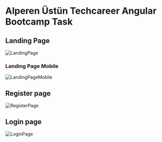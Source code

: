 # Alperen Üstün Techcareer Angular Bootcamp Task

## Landing Page
![LandingPage](https://i.imgur.com/zdnAarK.png)

### Landing Page Mobile
![LandingPageMobile](https://i.imgur.com/rhalz3T.png)

## Register page
![RegisterPage](https://i.imgur.com/0fhOPfn.png)

## Login page
![LoginPage](https://i.imgur.com/fyWNzyj.png)


